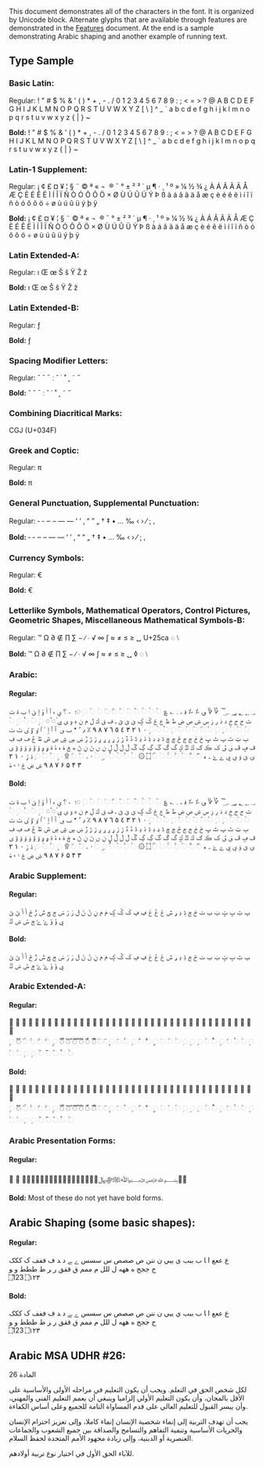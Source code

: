 
This document demonstrates all of the characters in the font. It is organized by Unicode block. Alternate glyphs that are available through features are demonstrated in the [Features](features) document. At the end is a sample demonstrating Arabic shaping and another example of running text.

## Type Sample

### Basic Latin:

Regular:<span class='scheherazadenew-R normal'> ! " # $ % & ' ( ) * + , - . / 0 1 2 3 4 5 6 7 8 9 : ; < = > ? @ A B C D E F G H I J K L M N O P Q R S T U V W X Y Z [ \ ] ^ _ ` a b c d e f g h i j k l m n o p q r s t u v w x y z { | } ~</span>

**Bold:** <span class='scheherazadenew-B normal'>! " # $ % & ' ( ) * + , - . / 0 1 2 3 4 5 6 7 8 9 : ; < = > ? @ A B C D E F G H I J K L M N O P Q R S T U V W X Y Z [ \ ] ^ _ ` a b c d e f g h i j k l m n o p q r s t u v w x y z { | } ~</span>

### Latin-1 Supplement:

Regular:<span class='scheherazadenew-R normal'>   ¡ ¢ £ ¤ ¥ ¦ § ¨ © ª « ¬ ­ ® ¯ ° ± ² ³ ´ µ ¶ · ¸ ¹ º » ¼ ½ ¾ ¿ À Á Â Ã Ä Å Æ Ç È É Ê Ë Ì Í Î Ï Ñ Ò Ó Ô Õ Ö × Ø Ù Ú Û Ü Ý Þ ß à á â ã ä å æ ç è é ê ë ì í î ï ñ ò ó ô õ ö ÷ ø ù ú û ü ý þ ÿ</span> 

**Bold:** <span class='scheherazadenew-B normal'>   ¡ ¢ £ ¤ ¥ ¦ § ¨ © ª « ¬ ­ ® ¯ ° ± ² ³ ´ µ ¶ · ¸ ¹ º » ¼ ½ ¾ ¿ À Á Â Ã Ä Å Æ Ç È É Ê Ë Ì Í Î Ï Ñ Ò Ó Ô Õ Ö × Ø Ù Ú Û Ü Ý Þ ß à á â ã ä å æ ç è é ê ë ì í î ï ñ ò ó ô õ ö ÷ ø ù ú û ü ý þ ÿ</span>

### Latin Extended-A:

Regular:<span class='scheherazadenew-R normal'> ı Œ œ Š š Ÿ Ž ž</span>

**Bold:** <span class='scheherazadenew-B normal'> ı Œ œ Š š Ÿ Ž ž</span>

### Latin Extended-B:

Regular:<span class='scheherazadenew-R normal'> ƒ</span>

**Bold:** <span class='scheherazadenew-B normal'> ƒ </span>

### Spacing Modifier Letters:

Regular:<span class='scheherazadenew-R normal'> ˆ ˇ ˉ ː ˘ ˙ ˚ ˛ ˜ ˝</span>

**Bold:** <span class='scheherazadenew-B normal'> ˆ ˇ ˉ ː ˘ ˙ ˚ ˛ ˜ ˝</span>

### Combining Diacritical Marks:

CGJ (U+034F)

### Greek and Coptic:

Regular:<span class='scheherazadenew-R normal'> π </span>

**Bold:** <span class='scheherazadenew-B normal'> π</span>

### General Punctuation, Supplemental Punctuation:

Regular:<span class='scheherazadenew-R normal'> ‐ ‑ ‒ – — ― ‘ ’ ‚ “ ” „ † ‡ • … ‰ ‹ › ⁄ ⁏ ⹁</span>

**Bold:** <span class='scheherazadenew-B normal'> ‐ ‑ ‒ – — ― ‘ ’ ‚ “ ” „ † ‡ • … ‰ ‹ › ⁄ ⁏ ⹁</span>

### Currency Symbols:

Regular:<span class='scheherazadenew-R normal'> €</span>

**Bold:** <span class='scheherazadenew-B normal'> €</span>

### Letterlike Symbols, Mathematical Operators, Control Pictures, Geometric Shapes, Miscellaneous Mathematical Symbols-B: 

Regular:<span class='scheherazadenew-R normal'> ™ Ω ∂ ∉ ∏ ∑ − ∕ ∙ √ ∞ ∫ ≈ ≠ ≤ ≥ ␣ U+25ca ◌ ⧵</span>

**Bold:** <span class='scheherazadenew-B normal'> ™ Ω ∂ ∉ ∏ ∑ − ∕ ∙ √ ∞ ∫ ≈ ≠ ≤ ≥ ␣ ◊ ◌ ⧵</span>

### Arabic:

#### Regular:

<span class='scheherazadenew-R normal'>؀ ؁ ؂ ؃ ؄ ؅ ؆ ؇ ؈ ؉ ؊ ؋ ، ؍ ؎ ؏ ◌ؐ ◌ؑ ◌ؒ ◌ؓ ◌ؔ ◌ؕ ◌ؖ ◌ؗ ◌ؘ ◌ؙ ◌ؚ ◌؛ ؜ ؞ ؟ ؠ ء آ أ ؤ إ ئ ا ب ة ت ث ج ح خ د ذ ر ز س ش ص ض ط ظ ع غ ػ ؼ ؽ ؾ ؿ ـ ف ق ك ل م ن ه و ى ي ً◌ ٌ◌ ◌ٍ ◌َ ◌ُ ◌ِ ◌ّ ◌ْ ◌ٓ ◌ٔ ◌ٕ ◌ٖ ◌ٗ ◌٘ ◌ٙ ◌ٚ ◌ٛ ◌ٜ ◌ٝ ◌ٞ ◌ٟ ٠ ١ ٢ ٣ ٤ ٥ ٦ ٧ ٨ ٩ ٪ ٫ ٬ ٭ ٮ ٯ ٰ ٱ ٲ ٳ ٴ ٵ ٶ ٷ ٸ ٹ ٺ ٻ ټ ٽ پ ٿ ڀ ځ ڂ ڃ ڄ څ چ ڇ ڈ ډ ڊ ڋ ڌ ڍ ڎ ڏ ڐ ڑ ڒ ړ ڔ ڕ ږ ڗ ژ ڙ ښ ڛ ڜ ڝ ڞ ڟ ڠ ڡ ڢ ڣ ڤ ڥ ڦ ڧ ڨ ک ڪ ګ ڬ ڭ ڮ گ ڰ ڱ ڲ ڳ ڴ ڵ ڶ ڷ ڸ ڹ ں ڻ ڼ ڽ ھ ڿ ۀ ہ ۂ ۃ ۄ ۅ ۆ ۇ ۈ ۉ ۊ ۋ ی ۍ ێ ۏ ې ۑ ے ۓ ۔ ە ◌ۖ ◌ۗ ◌ۘ ◌ۙ ◌ۚ ◌ۛ ◌ۜ ۝ ۞ ◌۟ ◌۠ ◌ۡ ◌ۢ ◌ۣ ◌ۤ ۥ ۦ ◌ۧ ◌ۨ ۩ ◌۪ ◌۫ ◌۬ ◌ۭ ۮ ۯ ۰ ۱ ۲ ۳ ۴ ۵ ۶ ۷ ۸ ۹ ۺ ۻ ۼ ۽ ۾ ۿ</span>

#### Bold:

<span class='scheherazadenew-B normal'>؀ ؁ ؂ ؃ ؄ ؅ ؆ ؇ ؈ ؉ ؊ ؋ ، ؍ ؎ ؏ ◌ؐ ◌ؑ ◌ؒ ◌ؓ ◌ؔ ◌ؕ ◌ؖ ◌ؗ ◌ؘ ◌ؙ ◌ؚ ◌؛ ؜ ؞ ؟ ؠ ء آ أ ؤ إ ئ ا ب ة ت ث ج ح خ د ذ ر ز س ش ص ض ط ظ ع غ ػ ؼ ؽ ؾ ؿ ـ ف ق ك ل م ن ه و ى ي ً◌ ٌ◌ ◌ٍ ◌َ ◌ُ ◌ِ ◌ّ ◌ْ ◌ٓ ◌ٔ ◌ٕ ◌ٖ ◌ٗ ◌٘ ◌ٙ ◌ٚ ◌ٛ ◌ٜ ◌ٝ ◌ٞ ◌ٟ ٠ ١ ٢ ٣ ٤ ٥ ٦ ٧ ٨ ٩ ٪ ٫ ٬ ٭ ٮ ٯ ٰ ٱ ٲ ٳ ٴ ٵ ٶ ٷ ٸ ٹ ٺ ٻ ټ ٽ پ ٿ ڀ ځ ڂ ڃ ڄ څ چ ڇ ڈ ډ ڊ ڋ ڌ ڍ ڎ ڏ ڐ ڑ ڒ ړ ڔ ڕ ږ ڗ ژ ڙ ښ ڛ ڜ ڝ ڞ ڟ ڠ ڡ ڢ ڣ ڤ ڥ ڦ ڧ ڨ ک ڪ ګ ڬ ڭ ڮ گ ڰ ڱ ڲ ڳ ڴ ڵ ڶ ڷ ڸ ڹ ں ڻ ڼ ڽ ھ ڿ ۀ ہ ۂ ۃ ۄ ۅ ۆ ۇ ۈ ۉ ۊ ۋ ی ۍ ێ ۏ ې ۑ ے ۓ ۔ ە ◌ۖ ◌ۗ ◌ۘ ◌ۙ ◌ۚ ◌ۛ ◌ۜ ۝ ۞ ◌۟ ◌۠ ◌ۡ ◌ۢ ◌ۣ ◌ۤ ۥ ۦ ◌ۧ ◌ۨ ۩ ◌۪ ◌۫ ◌۬ ◌ۭ ۮ ۯ ۰ ۱ ۲ ۳ ۴ ۵ ۶ ۷ ۸ ۹ ۺ ۻ ۼ ۽ ۾ ۿ</span>

### Arabic Supplement:

#### Regular:

<span class='scheherazadenew-R normal'>ݐ  ݑ  ݒ  ݓ  ݔ  ݕ  ݖ  ݗ  ݘ  ݙ  ݚ  ݛ  ݜ  ݝ  ݞ  ݟ  ݠ  ݡ  ݢ  ݣ  ݤ  ݥ  ݦ  ݧ  ݨ  ݩ  ݪ  ݫ  ݬ  ݭ  ݮ  ݯ  ݰ  ݱ  ݲ  ݳ  ݴ  ݵ  ݶ  ݷ  ݸ  ݹ  ݺ  ݻ  ݼ  ݽ  ݾ  ݿ </span>

#### Bold:

<span class='scheherazadenew-B normal'>ݐ  ݑ  ݒ  ݓ  ݔ  ݕ  ݖ  ݗ  ݘ  ݙ  ݚ  ݛ  ݜ  ݝ  ݞ  ݟ  ݠ  ݡ  ݢ  ݣ  ݤ  ݥ  ݦ  ݧ  ݨ  ݩ  ݪ  ݫ  ݬ  ݭ  ݮ  ݯ  ݰ  ݱ  ݲ  ݳ  ݴ  ݵ  ݶ  ݷ  ݸ  ݹ  ݺ  ݻ  ݼ  ݽ  ݾ  ݿ </span>

### Arabic Extended-A:

#### Regular:

<span class='scheherazadenew-R normal'>ࢠ ࢡ ࢢ ࢣ ࢤ ࢥ ࢦ ࢧ ࢨ ࢩ ࢪ ࢫ ࢬ ࢭ ࢮ ࢯ ࢰ ࢱ ࢲ ࢳ ࢴ ࢶ ࢷ ࢸ ࢹ ࢺ ࢻ ࢼ ࢽ ࢾ ࢿ ࣀ ࣁ ࣂ ࣃ ࣄ ࣅ ࣆ ࣇ </br>
◌࣓ ◌ࣔ ◌ࣕ ◌ࣖ ◌ࣗ ◌ࣘ ◌ࣙ ◌ࣚ   ◌ࣛ   ◌ࣜ   ◌ࣝ   ◌ࣞ   ◌ࣟ   ◌࣠◌࣡◌ࣣ  ◌ࣤ  ◌ࣥ ◌ࣦ ◌ࣧ ◌ࣨ ◌ࣩ ◌࣪ ◌࣫ ◌࣬ ◌࣭ ◌࣮ ◌࣯ ◌ࣰ ◌ࣱ ◌ࣲ ◌ࣳ ◌ࣴ ◌ࣵ ◌ࣶ ◌ࣷ ◌ࣸ ◌ࣹ ◌ࣺ ◌ࣻ ◌ࣼ ◌ࣽ ◌ࣾ ◌ࣿ </span>

#### Bold:

<span class='scheherazadenew-B normal'>ࢠ ࢡ ࢢ ࢣ ࢤ ࢥ ࢦ ࢧ ࢨ ࢩ ࢪ ࢫ ࢬ ࢭ ࢮ ࢯ ࢰ ࢱ ࢲ ࢳ ࢴ ࢶ ࢷ ࢸ ࢹ ࢺ ࢻ ࢼ ࢽ ࢾ ࢿ ࣀ ࣁ ࣂ ࣃ ࣄ ࣅ ࣆ ࣇ </br>
◌࣓ ◌ࣔ ◌ࣕ ◌ࣖ ◌ࣗ ◌ࣘ ◌ࣙ ◌ࣚ   ◌ࣛ   ◌ࣜ   ◌ࣝ   ◌ࣞ   ◌ࣟ   ◌࣠◌࣡◌ࣣ  ◌ࣤ  ◌ࣥ ◌ࣦ ◌ࣧ ◌ࣨ ◌ࣩ ◌࣪ ◌࣫ ◌࣬ ◌࣭ ◌࣮ ◌࣯ ◌ࣰ ◌ࣱ ◌ࣲ ◌ࣳ ◌ࣴ ◌ࣵ ◌ࣶ ◌ࣷ ◌ࣸ ◌ࣹ ◌ࣺ ◌ࣻ ◌ࣼ ◌ࣽ ◌ࣾ ◌ࣿ </span>

### Arabic Presentation Forms:

#### Regular:

<span class='scheherazadenew-R normal'>﴾ ﴿ ﵀﵁﵂﵃﵄﵅﵆﵇﵈﵉﵊﵋﵌﵍﵎﵏﷏ﷲﷺﷻ﷼﷽﷾﷿</span>

**Bold:** Most of these do not yet have bold forms.

## Arabic Shaping (some basic shapes):

#### Regular:

<span class='scheherazadenew-R normal'>ع ععع ا ‍ا  ب ببب ي ييي  ن ننن ص صصص س سسس ے ‍ے د ‍د ف ففف ک ککک</br>
ج ججج ه ههه  ل للل م ممم ق ققق ر ‍ر ط ططط و ‍و</br>
&#x202D;&#x6DD;&#x31;&#x32;&#x33;&#x202C; &#x202D;&#x6DD;&#x0661;&#x0662;&#x0663;&#x202C;</span>

#### Bold:

<span class='scheherazadenew-B normal'>ع ععع ا ‍ا  ب ببب ي ييي  ن ننن ص صصص س سسس ے ‍ے د ‍د ف ففف ک ککک</br>
ج ججج ه ههه  ل للل م ممم ق ققق ر ‍ر ط ططط و ‍و</br>
&#x202D;&#x6DD;&#x31;&#x32;&#x33;&#x202C; &#x202D;&#x6DD;&#x0661;&#x0662;&#x0663;&#x202C;</span>

## Arabic MSA UDHR #26:

<span class='scheherazadenew-B normal'> المادة 26</span>

<span class='scheherazadenew-R normal'>لكل شخص الحق في التعلم. ويجب أن يكون التعليم في مراحله الأولى والأساسية على الأقل بالمجان، وأن يكون التعليم الأولي إلزاميا وينبغي أن يعمم التعليم الفني والمهني، وأن ييسر القبول للتعليم العالي على قدم المساواة التامة للجميع وعلى أساس الكفاءة.  </span>

<span class='scheherazadenew-R normal'>يجب أن تهدف التربية إلى إنماء شخصية الإنسان إنماء كاملا، وإلى تعزيز احترام الإنسان والحريات الأساسية وتنمية التفاهم والتسامح والصداقة بين جميع الشعوب والجماعات العنصرية أو الدينية، وإلى زيادة مجهود الأمم المتحدة لحفظ السلام.</span>

<span class='scheherazadenew-R normal'>للآباء الحق الأول في اختيار نوع تربية أولادهم.</span>

